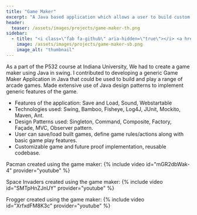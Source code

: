```yaml
---
title: "Game Maker"
excerpt: "A Java based application which allows a user to build custom arcarde-style games."
header:
  teaser: /assets/images/projects/game-maker-th.png
sidebar:
  - title: "<i class=\"fab fa-github\" aria-hidden=\"true\"></i> <a href=\"https://github.com/yashketkar/P532-OOSD\">GitHub Repo</a>"
    image: /assets/images/projects/game-maker-sb.png
    image_alt: "thumbnail"
---
```

As a part of the P532 course at Indiana University, We had to create a game maker using Java in swing. I contributed to developing a generic Game Maker Application in Java that could be used to build and play a range of arcade games. Made extensive use of Java design patterns to implement generic features of the game.

- Features of the application: Save and Load, Sound, Webstartable
- Technologies used: Swing, Bamboo, Fisheye, Log4J, JUnit, Mockito, Maven, Ant.
- Design Patterns used: Singleton, Command, Composite, Factory, Façade, MVC, Observer pattern.
- User can save/load built games, define game rules/actions along with basic game play features.
- Customizable game and future proof implementation, reusable codebase.

Pacman created using the game maker:
{% include video id="mGR2dbWak-4" provider="youtube" %}

Space Invaders created using the game maker:
{% include video id="SMTpHnZJnUY" provider="youtube" %}

Frogger created using the game maker:
{% include video id="XrfxdFM8K3c" provider="youtube" %}
